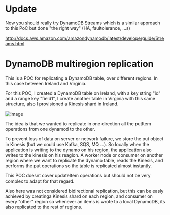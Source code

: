 # Update

Now you should really try DynamoDB Streams which is a similar approach to this PoC but done "the right way" (HA, faultolerance, ...s)

http://docs.aws.amazon.com/amazondynamodb/latest/developerguide/Streams.html

# DynamoDB multiregion replication

This is a POC for replicating a DynamoDB table, over different regions. In this case between Ireland and Virginia.

For this POC, I created a DynamoDB table on Ireland, with a key string "id" and a range key "field1", I create another table in Virginia with this same structure, also I provisioned a Kinesis shard in Ireland. 


![image](https://.png)

The idea is that we wanted to replicate in one direction all the putItem operations from one dynamod to the other.

To prevent loss of data on server or network failure, we store the put object in Kinesis (but we could use Kafka, SQS, MQ ...). So locally when the application is writing to the dynamo on his region, the application also writes to the kinesis on his reagion. A worker node or consumer on another region where we want to replicate the dynamo table, reads the Kinesis, and performs the put operations so the table is replicated almost instantly.

This POC doesnt cover updateItem operations but should not be very complex to adapt for that regard.

Also here was not considered bidirectional replication, but this can be easly achieved by creatinga Kinesis shard on each region, and consumer on every "other" region so whenever an items is wrote to a local DynamoDB, its also replicated to the rest of regions.